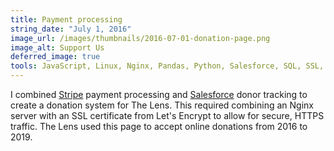 ```yaml
---
title: Payment processing
string_date: "July 1, 2016"
image_url: /images/thumbnails/2016-07-01-donation-page.png
image_alt: Support Us
deferred_image: true
tools: JavaScript, Linux, Nginx, Pandas, Python, Salesforce, SQL, SSL, Stripe
---
```

I combined [Stripe](https://stripe.com/) payment processing and [Salesforce](https://www.salesforce.com/) donor tracking to create a donation system for The Lens. This required combining an Nginx server with an SSL certificate from Let's Encrypt to allow for secure, HTTPS traffic. The Lens used this page to accept online donations from 2016 to 2019.
